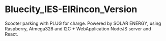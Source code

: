 # Bluecity_IES-ElRincon_Version
Scooter parking  with PLUG for charge. Powered by SOLAR ENERGY, using Raspberry, Atmega328 and I2C + WebApplication NodeJS server and React. 
